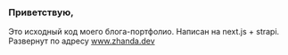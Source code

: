 ### Приветствую, 
Это исходный код моего блога-портфолио. Написан на next.js + strapi. Развернут по адресу www.zhanda.dev
